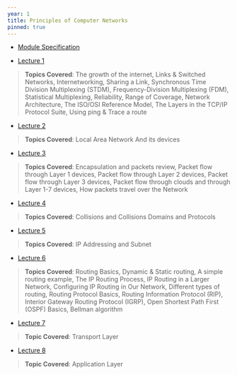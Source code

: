 ```yaml
---
year: 1
title: Principles of Computer Networks
pinned: true
---
```


- [Module Specification](https://drive.google.com/file/d/1BFLN_zw1Z0105o3bZHwB2YI6EoJZW5eH/view?usp=sharing)

- [Lecture 1](https://docs.google.com/presentation/d/1VyvFxIdInL9hiiI3CcKZF7KH5Vf5KHSN/edit?usp=sharing&ouid=101382768549110578022&rtpof=true&sd=true)
> **Topics Covered**: The growth of the internet, Links & Switched Networks, Internetworking, Sharing a Link, Synchronous Time Division Multiplexing (STDM), Frequency-Division Multiplexing (FDM), Statistical Multiplexing, Reliability, Range of Coverage, Network Architecture, The ISO/OSI Reference Model, The Layers in the TCP/IP Protocol Suite, Using ping & Trace a route

- [Lecture 2](https://docs.google.com/presentation/d/1YEpG7lazXlLK0FCr1zNTdNtud8vCZPGh/edit?usp=sharing&ouid=101382768549110578022&rtpof=true&sd=true)
> **Topics Covered**: Local Area Network And its devices

- [Lecture 3](https://docs.google.com/presentation/d/1ItctaBw_0wgIPCKbuJtdSNgeuo7hXO-C/edit?usp=sharing&ouid=101382768549110578022&rtpof=true&sd=true)
> **Topics Covered**: Encapsulation and packets review, Packet flow through Layer 1 devices, Packet flow through Layer 2 devices, Packet flow through Layer 3 devices, Packet flow through clouds and through Layer 1-7 devices, How packets travel over the Network

- [Lecture 4](https://docs.google.com/presentation/d/1zPPXoUfGhUpWLJr0DTiGaPjZ-HVJXxES/edit?usp=sharing&ouid=101382768549110578022&rtpof=true&sd=true)
> **Topics Covered**: Collisions and Collisions Domains and Protocols

- [Lecture 5](https://docs.google.com/presentation/d/1r7SkcPgtg5mTLjW-MDSgE6BIlfpHdRsE/edit?usp=sharing&ouid=101382768549110578022&rtpof=true&sd=true)
> **Topics Covered**: IP Addressing and Subnet

- [Lecture 6](https://docs.google.com/presentation/d/1zlvbZxnGjb6eYc-4mAateEGRYBnr3I-L/edit?usp=sharing&ouid=101382768549110578022&rtpof=true&sd=true)
> **Topics Covered**: Routing Basics, Dynamic & Static routing, A simple routing example, The IP Routing Process, IP Routing in a Larger Network, Configuring IP Routing in Our Network, Different types of routing, Routing Protocol Basics, Routing Information Protocol (RIP), Interior Gateway Routing Protocol (IGRP), Open Shortest Path First (OSPF) Basics, Bellman algorithm

- [Lecture 7](https://docs.google.com/presentation/d/1NqxKgiTicHh0SLCX9E8s8xmxN5RFmXtD/edit?usp=sharing&ouid=101382768549110578022&rtpof=true&sd=true)
> **Topic Covered**: Transport Layer

- [Lecture 8](https://docs.google.com/presentation/d/1QVfoyU1kybfmUPncDxTRSvUeSvNj4zc7/edit?usp=sharing&ouid=101382768549110578022&rtpof=true&sd=true)
> **Topic Covered**: Application Layer
